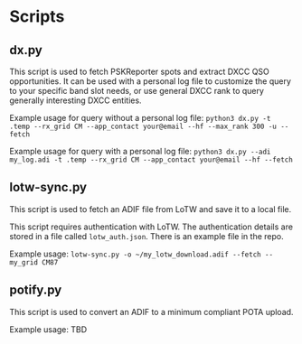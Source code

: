 # Scripts

## dx.py

This script is used to fetch PSKReporter spots and extract DXCC QSO opportunities. It can be used with a personal log file
to customize the query to your specific band slot needs, or use general DXCC rank to query generally interesting DXCC entities.

Example usage for query without a personal log file:
```python3 dx.py -t .temp --rx_grid CM --app_contact your@email --hf --max_rank 300 -u --fetch```

Example usage for query with a personal log file:
```python3 dx.py --adi my_log.adi -t .temp --rx_grid CM --app_contact your@email --hf --fetch```

## lotw-sync.py

This script is used to fetch an ADIF file from LoTW and save it to a local file.

This script requires authentication with LoTW. The authentication details are stored in a file called `lotw_auth.json`.
There is an example file in the repo.

Example usage: ```lotw-sync.py -o ~/my_lotw_download.adif --fetch --my_grid CM87```

## potify.py

This script is used to convert an ADIF to a minimum compliant POTA upload.

Example usage: TBD
